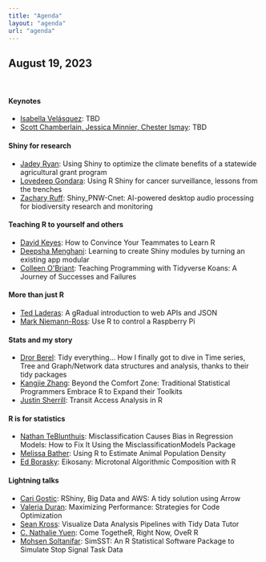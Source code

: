 ```yaml
---
title: "Agenda"
layout: "agenda"
url: "agenda"
---
```


<style>
td {vertical-align:top;}
.agenda {
border-width:2px;
border-style:solid;
border-color:black;
border-collapse: collapse;
width:60%;
}

th, td {
  padding: 10px;
}

.agenda td {
border-width:1px;
border-style:solid;
border-color:black;
}

.agendaLink {color: blue; text-decoration: none;}
.agendaLink:hover {text-decoration: underline;}
.agendaLink:active {color: black;}
.agendaLink:visited {color: purple;}

.timecontainer {width:20%;}
.trainingcontainer {width:20%;}
.descriptioncontainer {width:60%px;}

</style>

<!-- </style> -->
<!-- 
<h1>Communication</h1>
  <h3>Join us on <a href="SLACK_INVITE" target="blank_">Slack</a></h3>
  <br>
-->
## August 19, 2023
<br>

#### Keynotes

* [Isabella Velásquez](/2023/keynote/isabella_velasquez): TBD
* [Scott Chamberlain, Jessica Minnier, Chester Ismay](/2023/keynote/og_cascadiaR): TBD

#### Shiny for research

* [Jadey Ryan](/2023/regular/jadey_ryan): Using Shiny to optimize the climate benefits of a statewide agricultural grant program 
* [Lovedeep Gondara](/2023/regular/lovedeep_gondara): Using R Shiny for cancer surveillance, lessons from the trenches  
* [Zachary Ruff](/2023/regular/zachary_ruff): Shiny_PNW-Cnet: AI-powered desktop audio processing for biodiversity research and monitoring

#### Teaching R to yourself and others

* [David Keyes](/2023/regular/david_keyes): How to Convince Your Teammates to Learn R
* [Deepsha Menghani](/2023/regular/deepsha_menghani): Learning to create Shiny modules by turning an existing app modular
* [Colleen O'Briant](/2023/regular/colleen_obriant): Teaching Programming with Tidyverse Koans: A Journey of Successes and Failures

#### More than just R

* [Ted Laderas](/2023/regular/ted_laderas): A gRadual introduction to web APIs and JSON
* [Mark Niemann-Ross](/2023/regular/mark_niemannross): Use R to control a Raspberry Pi

#### Stats and my story

* [Dror Berel](/2023/regular/dror_berel): Tidy everything… How I finally got to dive in Time series, Tree and Graph/Network data structures and analysis, thanks to their tidy packages
* [Kangjie Zhang](/2023/regular/kangjie_zhang): Beyond the Comfort Zone: Traditional Statistical Programmers Embrace R to Expand their Toolkits
* [Justin Sherrill](/2023/regular/justin_sherrill): Transit Access Analysis in R

#### R is for statistics

* [Nathan TeBlunthuis](/2023/regular/nathan_tebluntuis): Misclassification Causes Bias in Regression Models: How to Fix It Using the MisclassificationModels Package
* [Melissa Bather](/2023/regular/melissa_bather): Using R to Estimate Animal Population Density
* [Ed Borasky](/2023/regular/ed_borasky): Eikosany: Microtonal Algorithmic Composition with R

#### Lightning talks

* [Cari Gostic](/2023/regular/cari_gostic): RShiny, Big Data and AWS: A tidy solution using Arrow
* [Valeria Duran](/2023/regular/valeria_duran): Maximizing Performance: Strategies for Code Optimization 
* [Sean Kross](/2023/regular/sean_kross): Visualize Data Analysis Pipelines with Tidy Data Tutor
* [C. Nathalie Yuen](/2023/regular/nathalie_yuen): Come TogetheR, Right Now, OveR R
* [Mohsen Soltanifar](/2023/regular/mohsen_soltanifar): SimSST: An R Statistical Software Package to Simulate Stop Signal Task Data

<br><br><br>

